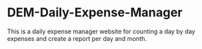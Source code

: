 # DEM-Daily-Expense-Manager
This is  a daily expense manager website for counting a day by day expenses and create a report per day and month.
